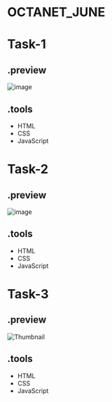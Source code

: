 # OCTANET_JUNE

# Task-1
## .preview
![image](https://github.com/Sunku-Venkateswarlu-Bharath/OCTANET_JUNE/assets/94451263/8ce327e2-3155-4107-bd60-560f4247b8b8)

## .tools
- HTML
- CSS
- JavaScript

# Task-2
## .preview
![image](https://github.com/Sunku-Venkateswarlu-Bharath/OCTANET_JUNE/assets/94451263/656b5ea2-3b9a-4243-8440-d4a83be1fa91)

## .tools
- HTML
- CSS
- JavaScript

# Task-3
## .preview
![Thumbnail](https://github.com/Sunku-Venkateswarlu-Bharath/OCTANET_JUNE/assets/94451263/8dbc9eea-0c81-423f-a283-ffa335a5a8ef)

## .tools
- HTML
- CSS
- JavaScript
